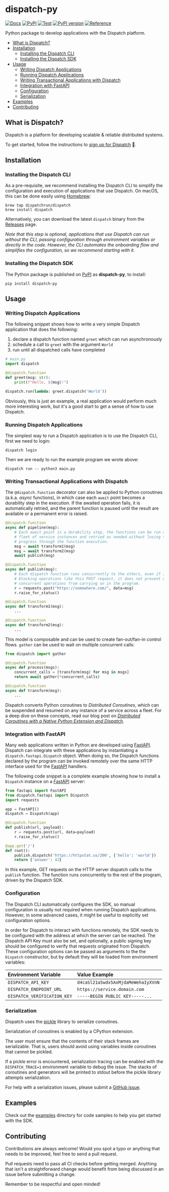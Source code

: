 # dispatch-py

[![Docs](https://github.com/dispatchrun/dispatch-py/actions/workflows/docs.yml/badge.svg?branch=main)](https://github.com/dispatchrun/dispatch-py/actions/workflows/docs.yml)
[![PyPI](https://github.com/dispatchrun/dispatch-py/actions/workflows/pypi.yml/badge.svg?branch=main)](https://github.com/dispatchrun/dispatch-py/actions/workflows/pypi.yml)
[![Test](https://github.com/dispatchrun/dispatch-py/actions/workflows/test.yml/badge.svg?branch=main)](https://github.com/dispatchrun/dispatch-py/actions/workflows/test.yml)
[![PyPI version](https://badge.fury.io/py/dispatch-py.svg)](https://badge.fury.io/py/dispatch-py)
[![Reference](https://img.shields.io/badge/API-Reference-lightblue.svg)](https://python.dispatch.run/main/reference/dispatch/)

Python package to develop applications with the Dispatch platform.

[fastapi]: https://fastapi.tiangolo.com/tutorial/first-steps/
[pypi]: https://pypi.org/project/dispatch-py/
[signup]: https://console.dispatch.run/

- [What is Dispatch?](#what-is-dispatch)
- [Installation](#installation)
  - [Installing the Dispatch CLI](#installing-the-dispatch-cli)
  - [Installing the Dispatch SDK](#installing-the-dispatch-sdk)
- [Usage](#usage)
  - [Writing Dispatch Applications](#writing-dispatch-applications)
  - [Running Dispatch Applications](#running-dispatch-applications)
  - [Writing Transactional Applications with Dispatch](#writing-transactional-applications-with-dispatch)
  - [Integration with FastAPI](#integration-with-fastapi)
  - [Configuration](#configuration)
  - [Serialization](#serialization)
- [Examples](#examples)
- [Contributing](#contributing)

## What is Dispatch?

Dispatch is a platform for developing scalable & reliable distributed systems.

To get started, follow the instructions to [sign up for Dispatch][signup] 🚀.

## Installation

### Installing the Dispatch CLI

As a pre-requisite, we recommend installing the Dispatch CLI to simplify the
configuration and execution of applications that use Dispatch. On macOS, this
can be done easily using [Homebrew](https://docs.brew.sh/):

```console
brew tap dispatchrun/dispatch
brew install dispatch
```

Alternatively, you can download the latest `dispatch` binary from the
[Releases](https://github.com/dispatchrun/dispatch/releases) page.

_Note that this step is optional, applications that use Dispatch can run without
the CLI, passing configuration through environment variables or directly in the
code. However, the CLI automates the onboarding flow and simplifies the
configuration, so we recommend starting with it._

### Installing the Dispatch SDK

The Python package is published on [PyPI][pypi] as **dispatch-py**, to install:

```console
pip install dispatch-py
```

## Usage

### Writing Dispatch Applications

The following snippet shows how to write a very simple Dispatch application
that does the following:

1. declare a dispatch function named `greet` which can run asynchronously
2. schedule a call to `greet` with the argument `World`
3. run until all dispatched calls have completed

```python
# main.py
import dispatch

@dispatch.function
def greet(msg: str):
    print(f"Hello, ${msg}!")

dispatch.run(lambda: greet.dispatch('World'))
```

Obviously, this is just an example, a real application would perform much more
interesting work, but it's a good start to get a sense of how to use Dispatch.

### Running Dispatch Applications

The simplest way to run a Dispatch application is to use the Dispatch CLI, first
we need to login:

```console
dispatch login
```

Then we are ready to run the example program we wrote above:

```console
dispatch run -- python3 main.py
```

### Writing Transactional Applications with Dispatch

The `@dispatch.function` decorator can also be applied to Python coroutines
(a.k.a. _async_ functions), in which case each `await` point becomes a
durability step in the execution. If the awaited operation fails, it is
automatically retried, and the parent function is paused until the result are
available or a permanent error is raised.

```python
@dispatch.function
async def pipeline(msg):
    # Each await point is a durability step, the functions can be run across the
    # fleet of service instances and retried as needed without losing track of
    # progress through the function execution.
    msg = await transform1(msg)
    msg = await transform2(msg)
    await publish(msg)

@dispatch.function
async def publish(msg):
    # Each dispatch function runs concurrently to the others, even if it does
    # blocking operations like this POST request, it does not prevent other
    # concurrent operations from carrying on in the program.
    r = requests.post("https://somewhere.com/", data=msg)
    r.raise_for_status()

@dispatch.function
async def transform1(msg):
    ...

@dispatch.function
async def transform2(msg):
    ...
```

This model is composable and can be used to create fan-out/fan-in control flows.
`gather` can be used to wait on multiple concurrent calls:

```python
from dispatch import gather

@dispatch.function
async def process(msgs):
    concurrent_calls = [transform(msg) for msg in msgs]
    return await gather(*concurrent_calls)

@dispatch.function
async def transform(msg):
    ...
```

Dispatch converts Python coroutines to _Distributed Coroutines_, which can be
suspended and resumed on any instance of a service across a fleet. For a deep
dive on these concepts, read our blog post on
[_Distributed Coroutines with a Native Python Extension and Dispatch_](https://dispatch.run/blog/distributed-coroutines-in-python).

### Integration with FastAPI

Many web applications written in Python are developed using [FastAPI][fastapi].
Dispatch can integrate with these applications by instantiating a
`dispatch.fastapi.Dispatch` object. When doing so, the Dispatch functions
declared by the program can be invoked remotely over the same HTTP interface
used for the [FastAPI][fastapi] handlers.

The following code snippet is a complete example showing how to install a
`Dispatch` instance on a [FastAPI][fastapi] server:

```python
from fastapi import FastAPI
from dispatch.fastapi import Dispatch
import requests

app = FastAPI()
dispatch = Dispatch(app)

@dispatch.function
def publish(url, payload):
    r = requests.post(url, data=payload)
    r.raise_for_status()

@app.get('/')
def root():
    publish.dispatch('https://httpstat.us/200', {'hello': 'world'})
    return {'answer': 42}
```

In this example, GET requests on the HTTP server dispatch calls to the
`publish` function. The function runs concurrently to the rest of the
program, driven by the Dispatch SDK.

### Configuration

The Dispatch CLI automatically configures the SDK, so manual configuration is
usually not required when running Dispatch applications. However, in some
advanced cases, it might be useful to explicitly set configuration options.

In order for Dispatch to interact with functions remotely, the SDK needs to be
configured with the address at which the server can be reached. The Dispatch
API Key must also be set, and optionally, a public signing key should be
configured to verify that requests originated from Dispatch. These
configuration options can be passed as arguments to the
the `Dispatch` constructor, but by default they will be loaded from environment
variables:

| Environment Variable        | Value Example                      |
| :-------------------------- | :--------------------------------- |
| `DISPATCH_API_KEY`          | `d4caSl21a5wdx5AxMjdaMeWehaIyXVnN` |
| `DISPATCH_ENDPOINT_URL`     | `https://service.domain.com`       |
| `DISPATCH_VERIFICATION_KEY` | `-----BEGIN PUBLIC KEY-----...`    |

### Serialization

Dispatch uses the [pickle][pickle] library to serialize coroutines.

[pickle]: https://docs.python.org/3/library/pickle.html

Serialization of coroutines is enabled by a CPython extension.

The user must ensure that the contents of their stack frames are
serializable. That is, users should avoid using variables inside
coroutines that cannot be pickled.

If a pickle error is encountered, serialization tracing can be enabled
with the `DISPATCH_TRACE=1` environment variable to debug the issue. The
stacks of coroutines and generators will be printed to stdout before
the pickle library attempts serialization.

For help with a serialization issues, please submit a [GitHub issue][issues].

[issues]: https://github.com/dispatchrun/dispatch-py/issues

## Examples

Check out the [examples](examples/) directory for code samples to help you get
started with the SDK.

## Contributing

Contributions are always welcome! Would you spot a typo or anything that needs
to be improved, feel free to send a pull request.

Pull requests need to pass all CI checks before getting merged. Anything that
isn't a straightforward change would benefit from being discussed in an issue
before submitting a change.

Remember to be respectful and open minded!
